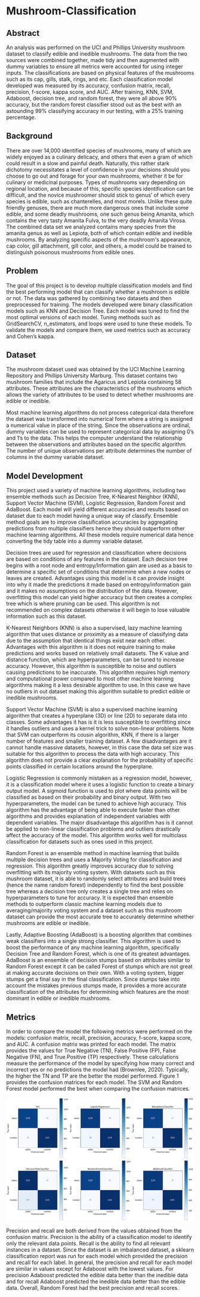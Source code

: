 # Mushroom-Classification
## Abstract

An analysis was performed on the UCI and Phillips University mushroom dataset to classify edible and inedible mushrooms.  The data from the two sources were combined together, made tidy and then augmented with dummy variables to ensure all metrics were accounted for using integer inputs.  The classifications are based on physical features of the mushrooms such as its cap, gills, stalk, rings, and etc. Each classification model developed was measured by its accuracy, confusion matrix, recall, precision, f-score, kappa score, and AUC.  After training, KNN, SVM, Adaboost, decision tree, and random forest, they were all above 90% accuracy, but the random forest classifier stood out as the best with an astounding 99% classifying accuracy in our testing, with a 25% training percentage. 

## Background 

There are over 14,000 identified species of mushrooms, many of which are widely enjoyed as a culinary delicacy, and others that even a gram of which could result in a slow and painful death.  Naturally, this rather stark dichotomy necessitates a level of confidence in your decisions should you choose to go out and forage for your own mushrooms, whether it be for culinary or medicinal purposes.  Types of mushrooms vary depending on regional location, and because of this, specific species identification can be difficult, and the novice mushroomer should stick to genus’ of which every species is edible, such as chanterelles, and most morels.  Unlike these quite friendly genuses, there are much more dangerous ones that include some edible, and some deadly mushrooms, one such genus being Amanita, which contains the very tasty Amanita Fulva, to the very deadly Amanita Virosa.  The combined data set we analyzed contains many species from the amanita genus as well as Lepiota, both of which contain edible and inedible mushrooms.  By analyzing specific aspects of the mushroom's appearance, cap color, gill attachment,  gill color, and others, a model could be trained to distinguish poisonous mushrooms from edible ones.

## Problem

The goal of this project is to develop multiple classification models and find the best performing model that can classify whether a mushroom is edible or not. The data was gathered by combining two datasets and then preprocessed for training. The models developed were binary classification models such as KNN and Decision Tree. Each model was tuned to find the most optimal versions of each model. Tuning methods such as GridSearchCV, n_estimators, and loops were used to tune these models. To validate the models and compare them, we used metrics such as accuracy and Cohen’s kappa.

## Dataset

The mushroom dataset used was obtained by the UCI Machine Learning Repository and Phillips University Marburg. This dataset contains two mushroom families that include the Agaricus and Lepiota containing 58 attributes. These attributes are the characteristics of the mushrooms which allows the variety of attributes to be used to detect whether mushrooms are edible or inedible.

Most machine learning algorithms do not process categorical data therefore the dataset was transformed into numerical form where a string is assigned a numerical value in place of the string. Since the observations are ordinal, dummy variables can be used to represent categorical data by assigning 0’s and 1’s to the data. This helps the computer understand the relationship between the observations and attributes based on the specific algorithm. The number of unique observations per attribute determines the number of columns in the dummy variable dataset.


## Model Development

This project used a variety of machine learning algorithms, including two ensemble methods such as Decision Tree, K-Nearest Neighbor (KNN), Support Vector Machine (SVM), Logistic Regression, Random Forest and AdaBoost. Each model will yield different accuracies and results based on dataset due to each model having a unique way of classify. Ensemble method goals are to improve classification accuracies by aggregating predictions from multiple classifiers hence they should outperform other machine learning algorithms. All these models require numerical data hence converting the tidy table into a dummy variable dataset.

Decision trees are used for regression and classification where decisions are based on conditions of any features in the dataset. Each decision tree begins with a root node and entropy/Information gain are used as a basis to determine a specific set of conditions that determine when a new nodes or leaves are created. Advantages using this model is it can provide insight into why it made the predictions it made based on entropy/information gain and it makes no assumptions on the distribution of the data. However, overfitting this model can yield higher accuracy but then creates a complex tree which is where pruning can be used. This algorithm is not recommended on complex datasets otherwise it will begin to lose valuable information such as this dataset.
	
K-Nearest Neighbors (KNN) is also a supervised, lazy machine learning algorithm that uses distance or proximity as a measure of classifying data due to the assumption that identical things exist near each other. Advantages with this algorithm is it does not require training to make predictions and works based on relatively small datasets. The K value and distance function, which are hyperparameters, can be tuned to increase accuracy. However, this algorithm is susceptible to noise and outliers causing predictions to be inaccurate. This algorithm requires high memory and computational power compared to most other machine learning algorithms making it a less desirable algorithm to use. In this case we have no outliers in out dataset making this algorithm suitable to predict edible or inedible mushrooms.

Support Vector Machine (SVM) is also a supervised machine learning algorithm that creates a hyperplane (3D) or line (2D) to separate data into classes. Some advantages it has is it is less susceptible to overfitting since it handles outliers and uses a kernel trick to solve non-linear problems. Note that SVM can outperform its cousin algorithm, KNN, if there is a larger number of features and smaller training dataset. A few disadvantages are it cannot handle massive datasets, however, in this case the data set size was suitable for this algorithm to process the data with high accuracy. This algorithm does not provide a clear explanation for the probability of specific points classified in certain locations around the hyperplane.
	
Logistic Regression is commonly mistaken as a regression model, however, it is a classification model where it uses a logistic function to create a binary output model. A sigmoid function is used to plot where data points will be classified as based on their  probability and binary output. With two hyperparameters, the model can be tuned to achieve high accuracy. This algorithm has the advantage of being able to execute faster than other algorithms and provides explanation of independent variables with dependent variables.  The major disadvantage this algorithm has is it cannot be applied to non-linear classification problems and outliers drastically affect the accuracy of the model. This algorithm works well for multiclass classification for datasets such as ones used in this project.	

Random Forest is an ensemble method in machine learning that builds multiple decision trees and uses a Majority Voting for classification and regression. This algorithm greatly improves accuracy due to solving overfitting with its majority voting system. With datasets such as this mushroom dataset, it is able to randomly select attributes and build trees (hence the name random forest) independently to find the best possible tree whereas a decision tree only creates a single tree and relies on hyperparameters to tune for accuracy. It is expected than ensemble methods to outperform classic machine learning models due to averaging/majority voting system and a dataset such as this mushroom dataset can provide the most accurate tree to accurately determine whether mushrooms are edible or inedible. 
	
Lastly, Adaptive Boosting (AdaBoost) is a boosting algorithm that combines weak classifiers into a single strong classifier. This algorithm is used to boost the performance of any machine learning algorithm, specifically Decision Tree and Random Forest, which is one of its greatest advantages. AdaBoost is an ensemble of decision stumps based on attributes similar to Random Forest except it can be called Forest of stumps which are not great at making accurate decisions on their own. With a voting system, bigger stumps get a final say in the final classification. Since stumps take into account the mistakes previous stumps made, it provides a more accurate classification of the attributes for determining which features are the most dominant in edible or inedible mushrooms. 


## Metrics

In order to compare the model the following metrics were performed on the models: confusion matrix, recall, precision, accuracy, f-score, kappa score, and AUC. A confusion matrix was printed for each model. The matrix provides the values for True Negative (TN), False Positive (FP), False Negative (FN), and True Positive (TP) respectively. These calculations measure the performance of the model by specifying how many correct and incorrect yes or no predictions the model had (Brownlee, 2020). Typically, the higher the TN and TP are the better the model performed. Figure 1 provides the confusion matrices for each model. The SVM and Random Forest model performed the best when comparing the confusion matrices.

![Confusion Matrix](/Images/ConfusionMatrix.png)

Precision and recall are both derived from the values obtained from the confusion matrix.  Precision is the ability of a classification model to identify only the relevant data points. Recall is the ability to find all relevant instances in a dataset. Since the dataset is an imbalanced dataset, a sklearn classification report was run for each model which provided the precision and recall for each label.  In general, the precision and recall for each model are similar in values except for Adaboost with the lowest values. For precision Adaboost predicted the edible data better than the inedible data and for recall Adaboost predicted the inedible data better than the edible data. Overall, Random Forest had the best precision and recall scores. 

